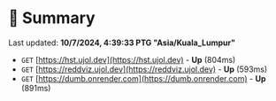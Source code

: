 # 📖 Summary
Last updated: **10/7/2024, 4:39:33 PTG "Asia/Kuala_Lumpur"**

- `GET` [https://hst.ujol.dev](https://hst.ujol.dev) - **Up** (804ms)
- `GET` [https://reddviz.ujol.dev](https://reddviz.ujol.dev) - **Up** (593ms)
- `GET` [https://dumb.onrender.com](https://dumb.onrender.com) - **Up** (891ms)
